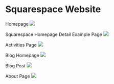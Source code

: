 # Squarespace Website

Homepage
![](images/original-website-homepage.png)

Squarespace Homepage Detail Example Page
![](images/original-website-homepage-detail-example-page.png)

Activities Page
![](images/original-website-activities.png)

Blog Homepage
![](images/original-website-blog.png)

Blog Post
![](images/original-website-blog-post.png)

About Page
![](images/original-website-about.png)


